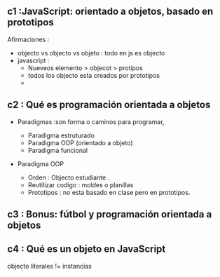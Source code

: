 ## c1 :JavaScript: orientado a objetos, basado en prototipos

Afirmaciones :

- objecto vs objecto vs objeto : todo en js es objecto
- javascript :
  - Nueveos elemento > objecot > protipos
  - todos los objecto esta creados por prototipos
  -

## c2 : Qué es programación orientada a objetos

- Paradigmas :son forma o caminos para programar,

  - Paradigma estruturado
  - Paradigma OOP (orientado a objeto)
  - Paradigma funcional

- Paradigma OOP
  - Orden : Objecto estudiante .
  - Reutilizar codigo : moldes o planillas
  - Prototipos : no esta basado en clase pero en prototipos.

## c3 : Bonus: fútbol y programación orientada a objetos

## c4 : Qué es un objeto en JavaScript

objecto literales != instancias
